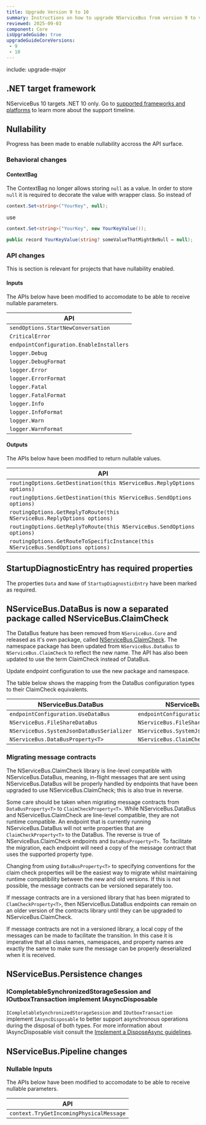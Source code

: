 ```yaml
---
title: Upgrade Version 9 to 10
summary: Instructions on how to upgrade NServiceBus from version 9 to version 10.
reviewed: 2025-09-03
component: Core
isUpgradeGuide: true
upgradeGuideCoreVersions:
 - 9
 - 10
---
```


include: upgrade-major

## .NET target framework

NServiceBus 10 targets .NET 10 only. Go to [supported frameworks and platforms](/nservicebus/upgrades/supported-platforms.md) to learn more about the support timeline.

## Nullability

Progress has been made to enable nullability accross the API surface.

### Behavioral changes

#### ContextBag

The ContextBag no longer allows storing `null` as a value. In order to store `null` it is required to decorate the value with wrapper class. So instead of

```csharp
context.Set<string>("YourKey", null);
```

use

```csharp
context.Set<string>("YourKey", new YourKeyValue());

public record YourKeyValue(string? someValueThatMightBeNull = null);
```

### API changes

This is section is relevant for projects that have nullability enabled.

#### Inputs

The APIs below have been modified to accomodate to be able to receive nullable parameters.

| API | 
|---|
|`sendOptions.StartNewConversation`|
|`CriticalError`|
|`endpointConfiguration.EnableInstallers`|
|`logger.Debug`|
|`logger.DebugFormat`|
|`logger.Error`|
|`logger.ErrorFormat`|
|`logger.Fatal`|
|`logger.FatalFormat`|
|`logger.Info`|
|`logger.InfoFormat`|
|`logger.Warn`|
|`logger.WarnFormat`|

#### Outputs

The APIs below have been modified to return nullable values.

| API | 
|---|
|`routingOptions.GetDestination(this NServiceBus.ReplyOptions options)`|
|`routingOptions.GetDestination(this NServiceBus.SendOptions options)`|
|`routingOptions.GetReplyToRoute(this NServiceBus.ReplyOptions options)`|
|`routingOptions.GetReplyToRoute(this NServiceBus.SendOptions options)`|
|`routingOptions.GetRouteToSpecificInstance(this NServiceBus.SendOptions options)`|

## StartupDiagnosticEntry has required properties

The properties `Data` and `Name` of `StartupDiagnosticEntry` have been marked as required.

## NServiceBus.DataBus is now a separated package called NServiceBus.ClaimCheck

The DataBus feature has been removed from `NServiceBus.Core` and released as it's own package, called [NServiceBus.ClaimCheck](https://www.nuget.org/packages/NServiceBus.ClaimCheck/).
The namespace package has been updated from `NServiceBus.DataBus` to `NServiceBus.ClaimCheck` to reflect the new name.
The API has also been updated to use the term ClaimCheck instead of DataBus. 

Update endpoint configuration to use the new package and namespace.

The table below shows the mapping from the DataBus configuration types to their ClaimCheck equivalents.

| NServiceBus.DataBus  | NServiceBus.ClaimCheck |
| --- | --- |
| `endpointConfiguration.UseDataBus` | `endpointConfiguration.UseClaimCheck` |
| `NServiceBus.FileShareDataBus` | `NServiceBus.FileShareClaimCheck` |
| `NServiceBus.SystemJsonDataBusSerializer` | `NServiceBus.SystemJsonClaimCheckSerializer` |
| `NServiceBus.DataBusProperty<T>` | `NServiceBus.ClaimCheckProperty<T>` |

### Migrating message contracts

The NServiceBus.ClaimCheck library is line-level compatible with NServiceBus.DataBus, meaning, in-flight messages that are sent using NServiceBus.DataBus will be properly handled by endpoints that have been upgraded to use NServiceBus.ClaimCheck; this is also true in reverse.

Some care should be taken when migrating message contracts from `DataBusProperty<T>` to `ClaimCheckProperty<T>`.  While NServiceBus.DataBus and NServiceBus.ClaimCheck are line-level compatible, they are not runtime compatible.  An endpoint that is currently running NServiceBus.DataBus will not write properties that are `ClaimCheckProperty<T>` to the DataBus. The reverse is true of NServiceBus.ClaimCheck endpoints and `DataBusProperty<T>`.  To facilitate the migration, each endpoint will need a copy of the message contract that uses the supported property type.

Changing from using `DataBusProperty<T>` to specifying conventions for the claim check properties will be the easiest way to migrate whilst maintaining runtime compatibility between the new and old versions. If this is not possible, the message contracts can be versioned separately too.

If message contracts are in a versioned library that has been migrated to `ClamCheckProperty<T>`, then NServiceBus.DataBus endpoints can remain on an older version of the contracts library until they can be upgraded to NServiceBus.ClaimCheck.

If message contracts are not in a versioned library, a local copy of the messages can be made to facilitate the transition. In this case it is imperative that all class names, namespaces, and property names are exactly the same to make sure the message can be properly deserialized when it is received.

## NServiceBus.Persistence changes

### ICompletableSynchronizedStorageSession and IOutboxTransaction implement IAsyncDisposable

`ICompletableSynchronizedStorageSession` and `IOutboxTransaction` implement `IAsyncDisposable` to better support asynchronous operations during the disposal of both types. For more information about IAsyncDisposable visit consult the [Implement a DisposeAsync guidelines](https://learn.microsoft.com/en-us/dotnet/standard/garbage-collection/implementing-disposeasync).

## NServiceBus.Pipeline changes

### Nullable Inputs

The APIs below have been modified to accomodate to be able to receive nullable parameters.

| API | 
|---|
|`context.TryGetIncomingPhysicalMessage`|

